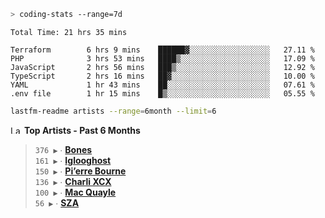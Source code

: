 ```zsh
> coding-stats --range=7d
```

<!--START_SECTION:waka-->

```text
Total Time: 21 hrs 35 mins

Terraform        6 hrs 9 mins    ██████▓░░░░░░░░░░░░░░░░░░   27.11 %
PHP              3 hrs 53 mins   ████▒░░░░░░░░░░░░░░░░░░░░   17.09 %
JavaScript       2 hrs 56 mins   ███▒░░░░░░░░░░░░░░░░░░░░░   12.92 %
TypeScript       2 hrs 16 mins   ██▓░░░░░░░░░░░░░░░░░░░░░░   10.00 %
YAML             1 hr 43 mins    ██░░░░░░░░░░░░░░░░░░░░░░░   07.61 %
.env file        1 hr 15 mins    █▒░░░░░░░░░░░░░░░░░░░░░░░   05.55 %
```

<!--END_SECTION:waka-->

```zsh
lastfm-readme artists --range=6month --limit=6
```

<!--START_LASTFM_ARTISTS:{"period": "6month", "rows": 6}-->
<a href="https://last.fm" target="_blank"><img src="https://user-images.githubusercontent.com/17434202/215290617-e793598d-d7c9-428f-9975-156db1ba89cc.svg" alt="Last.fm Logo" width="18" height="13"/></a> **Top Artists - Past 6 Months**

> `376 ▶️` ∙ **[Bones](https://www.last.fm/music/Bones)**<br/>
> `161 ▶️` ∙ **[Iglooghost](https://www.last.fm/music/Iglooghost)**<br/>
> `150 ▶️` ∙ **[Pi’erre Bourne](https://www.last.fm/music/Pi%E2%80%99erre+Bourne)**<br/>
> `136 ▶️` ∙ **[Charli XCX](https://www.last.fm/music/Charli+XCX)**<br/>
> `100 ▶️` ∙ **[Mac Quayle](https://www.last.fm/music/Mac+Quayle)**<br/>
> `56 ▶️` ∙ **[SZA](https://www.last.fm/music/SZA)**<br/>
<!--END_LASTFM_ARTISTS-->

